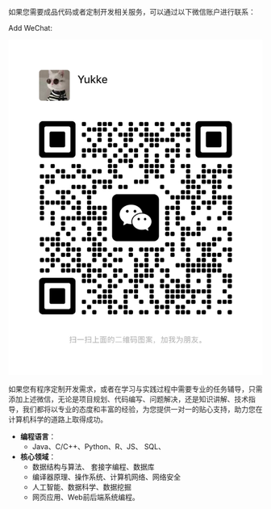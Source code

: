   
<font style="color:rgba(0, 0, 0, 0.85);">如果您需要成品代码或者定制开发相关服务，可以通过以下微信账户进行联系：</font>

Add WeChat: 

![](wechat.jpg)

<font style="color:rgba(0, 0, 0, 0.85);">如果您有程序定制开发需求，或者在学习与实践过程中需要专业的任务辅导，只需添加上述微信，无论是项目规划、代码编写、问题解决，还是知识讲解、技术指导，我们都将以专业的态度和丰富的经验，为您提供一对一的贴心支持，助力您在计算机科学的道路上取得成功。</font>

+ **编程语言**：
    - Java、C/C++、Python、R、JS、 SQL、
+ **核心领域**：
    - 数据结构与算法、 套接字编程、数据库
    - 编译器原理、操作系统、计算机网络、网络安全
    - 人工智能、数据科学、数据挖掘
    - 网页应用、Web前后端系统编程。

  




